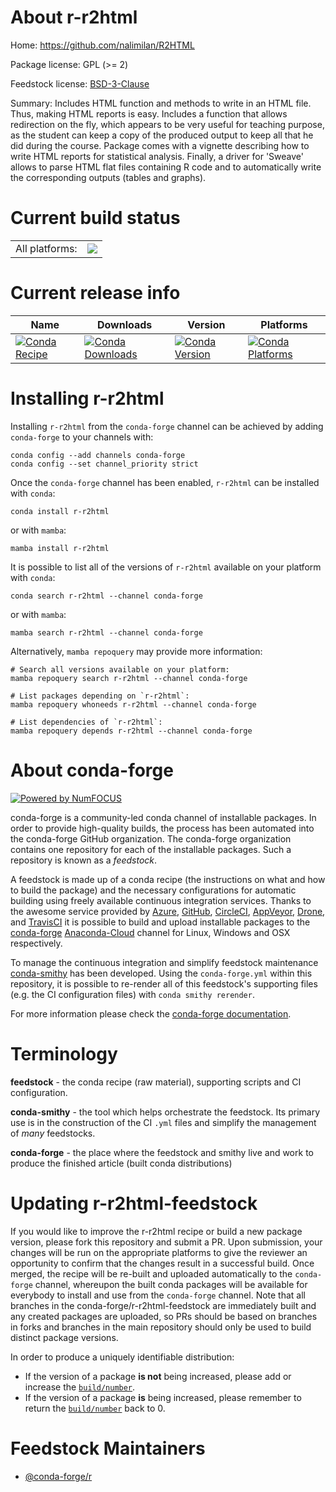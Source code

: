 About r-r2html
==============

Home: https://github.com/nalimilan/R2HTML

Package license: GPL (>= 2)

Feedstock license: [BSD-3-Clause](https://github.com/conda-forge/r-r2html-feedstock/blob/main/LICENSE.txt)

Summary: Includes HTML function and methods to write in an HTML file. Thus, making HTML reports is easy. Includes a function that allows redirection on the fly, which appears to be very useful for teaching purpose, as the student can keep a copy of the produced output to keep all that he did during the course. Package comes with a vignette describing how to write HTML reports for statistical analysis. Finally, a driver for 'Sweave' allows to parse HTML flat files containing R code and to automatically write the corresponding outputs (tables and graphs).

Current build status
====================


<table><tr><td>All platforms:</td>
    <td>
      <a href="https://dev.azure.com/conda-forge/feedstock-builds/_build/latest?definitionId=1498&branchName=main">
        <img src="https://dev.azure.com/conda-forge/feedstock-builds/_apis/build/status/r-r2html-feedstock?branchName=main">
      </a>
    </td>
  </tr>
</table>

Current release info
====================

| Name | Downloads | Version | Platforms |
| --- | --- | --- | --- |
| [![Conda Recipe](https://img.shields.io/badge/recipe-r--r2html-green.svg)](https://anaconda.org/conda-forge/r-r2html) | [![Conda Downloads](https://img.shields.io/conda/dn/conda-forge/r-r2html.svg)](https://anaconda.org/conda-forge/r-r2html) | [![Conda Version](https://img.shields.io/conda/vn/conda-forge/r-r2html.svg)](https://anaconda.org/conda-forge/r-r2html) | [![Conda Platforms](https://img.shields.io/conda/pn/conda-forge/r-r2html.svg)](https://anaconda.org/conda-forge/r-r2html) |

Installing r-r2html
===================

Installing `r-r2html` from the `conda-forge` channel can be achieved by adding `conda-forge` to your channels with:

```
conda config --add channels conda-forge
conda config --set channel_priority strict
```

Once the `conda-forge` channel has been enabled, `r-r2html` can be installed with `conda`:

```
conda install r-r2html
```

or with `mamba`:

```
mamba install r-r2html
```

It is possible to list all of the versions of `r-r2html` available on your platform with `conda`:

```
conda search r-r2html --channel conda-forge
```

or with `mamba`:

```
mamba search r-r2html --channel conda-forge
```

Alternatively, `mamba repoquery` may provide more information:

```
# Search all versions available on your platform:
mamba repoquery search r-r2html --channel conda-forge

# List packages depending on `r-r2html`:
mamba repoquery whoneeds r-r2html --channel conda-forge

# List dependencies of `r-r2html`:
mamba repoquery depends r-r2html --channel conda-forge
```


About conda-forge
=================

[![Powered by
NumFOCUS](https://img.shields.io/badge/powered%20by-NumFOCUS-orange.svg?style=flat&colorA=E1523D&colorB=007D8A)](https://numfocus.org)

conda-forge is a community-led conda channel of installable packages.
In order to provide high-quality builds, the process has been automated into the
conda-forge GitHub organization. The conda-forge organization contains one repository
for each of the installable packages. Such a repository is known as a *feedstock*.

A feedstock is made up of a conda recipe (the instructions on what and how to build
the package) and the necessary configurations for automatic building using freely
available continuous integration services. Thanks to the awesome service provided by
[Azure](https://azure.microsoft.com/en-us/services/devops/), [GitHub](https://github.com/),
[CircleCI](https://circleci.com/), [AppVeyor](https://www.appveyor.com/),
[Drone](https://cloud.drone.io/welcome), and [TravisCI](https://travis-ci.com/)
it is possible to build and upload installable packages to the
[conda-forge](https://anaconda.org/conda-forge) [Anaconda-Cloud](https://anaconda.org/)
channel for Linux, Windows and OSX respectively.

To manage the continuous integration and simplify feedstock maintenance
[conda-smithy](https://github.com/conda-forge/conda-smithy) has been developed.
Using the ``conda-forge.yml`` within this repository, it is possible to re-render all of
this feedstock's supporting files (e.g. the CI configuration files) with ``conda smithy rerender``.

For more information please check the [conda-forge documentation](https://conda-forge.org/docs/).

Terminology
===========

**feedstock** - the conda recipe (raw material), supporting scripts and CI configuration.

**conda-smithy** - the tool which helps orchestrate the feedstock.
                   Its primary use is in the construction of the CI ``.yml`` files
                   and simplify the management of *many* feedstocks.

**conda-forge** - the place where the feedstock and smithy live and work to
                  produce the finished article (built conda distributions)


Updating r-r2html-feedstock
===========================

If you would like to improve the r-r2html recipe or build a new
package version, please fork this repository and submit a PR. Upon submission,
your changes will be run on the appropriate platforms to give the reviewer an
opportunity to confirm that the changes result in a successful build. Once
merged, the recipe will be re-built and uploaded automatically to the
`conda-forge` channel, whereupon the built conda packages will be available for
everybody to install and use from the `conda-forge` channel.
Note that all branches in the conda-forge/r-r2html-feedstock are
immediately built and any created packages are uploaded, so PRs should be based
on branches in forks and branches in the main repository should only be used to
build distinct package versions.

In order to produce a uniquely identifiable distribution:
 * If the version of a package **is not** being increased, please add or increase
   the [``build/number``](https://docs.conda.io/projects/conda-build/en/latest/resources/define-metadata.html#build-number-and-string).
 * If the version of a package **is** being increased, please remember to return
   the [``build/number``](https://docs.conda.io/projects/conda-build/en/latest/resources/define-metadata.html#build-number-and-string)
   back to 0.

Feedstock Maintainers
=====================

* [@conda-forge/r](https://github.com/conda-forge/r/)

